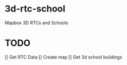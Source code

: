# 3d-rtc-school
Mapbox 3D RTCs and Schools

# TODO

[] Get RTC Data
[] Create map
[] Get 3d school buildings



